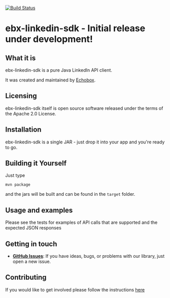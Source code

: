 [![Build Status](https://travis-ci.org/ebx/ebx-linkedin-sdk.svg?branch=master)](https://travis-ci.org/ebx/ebx-linkedin-sdk)

# ebx-linkedin-sdk - Initial release under development!

## What it is

ebx-linkedin-sdk is a pure Java LinkedIn API client.

It was created and maintained by [Echobox](http://echobox.com).

## Licensing

ebx-linkedin-sdk itself is open source software released under the terms of the Apache 2.0 License.

## Installation

ebx-linkedin-sdk is a single JAR - just drop it into your app and you're ready to go.

## Building it Yourself

Just type

    mvn package
    
and the jars will be built and can be found in the `target` folder. 

## Usage and examples

Please see the tests for examples of API calls that are supported and the expected JSON responses

## Getting in touch

* **[GitHub Issues](https://github.com/ebx/ebx-linkedin-sdk/issues/new)**: If you have ideas, bugs, or problems with our library, just open a new issue.

## Contributing

If you would like to get involved please follow the instructions [here](https://github.com/ebx/ebx-linkedin-sdk/tree/master/CONTRIBUTING.md)
